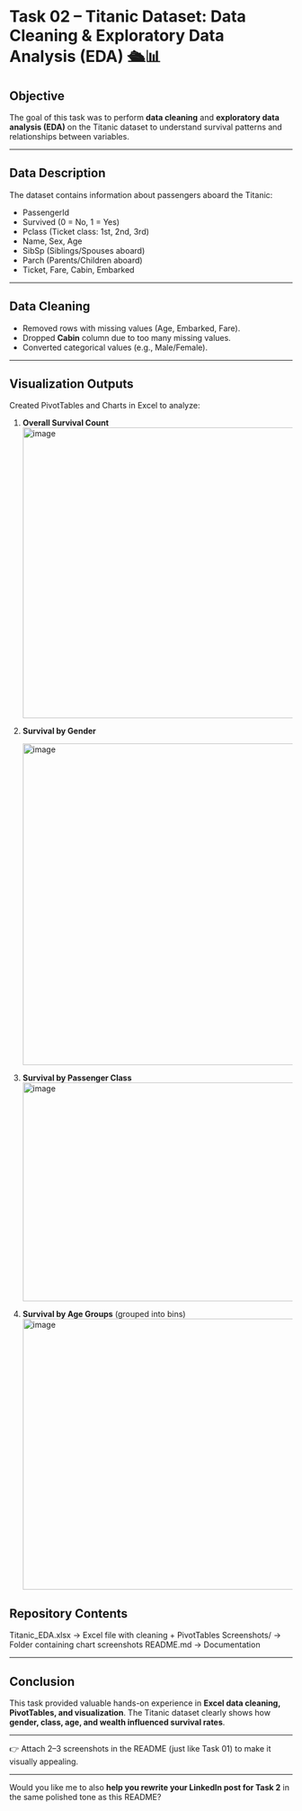 # Task 02 – Titanic Dataset: Data Cleaning & Exploratory Data Analysis (EDA) 🛳️📊

## Objective

The goal of this task was to perform **data cleaning** and **exploratory data analysis (EDA)** on the Titanic dataset to understand survival patterns and relationships between variables.

---

## Data Description

The dataset contains information about passengers aboard the Titanic:

* PassengerId
* Survived (0 = No, 1 = Yes)
* Pclass (Ticket class: 1st, 2nd, 3rd)
* Name, Sex, Age
* SibSp (Siblings/Spouses aboard)
* Parch (Parents/Children aboard)
* Ticket, Fare, Cabin, Embarked

---

## Data Cleaning

* Removed rows with missing values (Age, Embarked, Fare).
* Dropped **Cabin** column due to too many missing values.
* Converted categorical values (e.g., Male/Female).

---

## Visualization Outputs

Created PivotTables and Charts in Excel to analyze:

1. **Overall Survival Count**
   <img width="1262" height="517" alt="image" src="https://github.com/user-attachments/assets/e9862d89-ac55-483a-8987-0d9c6279be6d" />

2. **Survival by Gender**

   <img width="656" height="572" alt="image" src="https://github.com/user-attachments/assets/86a3094a-df41-4fee-b5ba-c91358a8a8e2" />

4. **Survival by Passenger Class**
   <img width="1251" height="389" alt="image" src="https://github.com/user-attachments/assets/1d3a1ff2-6f98-4991-b340-bb70335f2966" />


6. **Survival by Age Groups** (grouped into bins)
   <img width="1436" height="482" alt="image" src="https://github.com/user-attachments/assets/dcffe3dc-9ce9-4aec-9539-cbcaa568244e" />
   

## Repository Contents

Titanic\_EDA.xlsx → Excel file with cleaning + PivotTables
Screenshots/ → Folder containing chart screenshots
README.md → Documentation

---

## Conclusion

This task provided valuable hands-on experience in **Excel data cleaning, PivotTables, and visualization**. The Titanic dataset clearly shows how **gender, class, age, and wealth influenced survival rates**.

---

👉 Attach 2–3 screenshots in the README (just like Task 01) to make it visually appealing.

---

Would you like me to also **help you rewrite your LinkedIn post for Task 2** in the same polished tone as this README?

